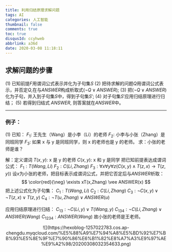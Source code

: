 ```yaml
---
title: 利用归结原理求解问题
tags: AI
categories: 人工智能
thumbnail: false
comments: true
toc: true
disqusId: ccyhweb
abbrlink: a36d
date: 2020-03-08 11:18:11
---
```



## 求解问题的步骤

(1) 已知前提$F$用谓词公式表示并化为子句集$S$
(2) 把待求解的问题$Q$用谓词公式表示，并否定$Q$,在与$ANSWER$构成析取式$(\neg Q \vee ANSWER)$;
(3) 把$(\neg Q \vee ANSWER)$化为子句，并入到子句集$S$中，得到子句集$S'$;
(4) 对子句集$S'$应用归结原理进行归结；
(5) 若得到归结式 $ANSWER$, 则答案就在$ANSWER$中。

<!-- more -->

---
### 例子：
(1) 已知：
$F_1$: 王先生（Wang）是小李（Li）的老师
$F_2$: 小李与小张（Zhang）是同班同学
$F_3$: 如果 x 与 y 是同班同学，则 x 的老师也是 y 的老师。
求：小张的老师是谁？

解：定义谓词
$T(x,y)$: x 是 y 的老师
$C(x,y)$: x 和 y 是同学
把已知前提表达成谓词公式：
$F_1:T(Wang,Li)$
$F_2:C(Li,Zhang)$
$F_3:\forall x\forall y\forall z(C(x,y)\wedge T(z,x)\rightarrow T(z,y))$
设$x$为小张的老师，把目标表示成谓词公式，并把它否定后与$ANSWER$析取：
$$
\color{red}{\neg} \exists xT(x,Zhang) \vee ANSWER(x)
$$
把上述公式化为子句集：
$C_1:T(Wang,Li)$
$C_2:C(Li,Zhang)$
$C_3:\neg C(x,y)\vee \neg T(z,x)\vee T(z,y)$
$C_4:\neg T(u,Zhang)\vee ANSWER(u)$

应用归结原理进行归结：
$C_{13}: \neg C(Li,y)\vee T(Wang,y)$
$C_{134}: \neg C(Li,Zhang)\vee ANSWER(Wang)$
$C_{1234}: ANSWER(Wang)$
故小张的老师是王老师。

<center>
![](https://hexoblog-1257022783.cos.ap-chengdu.myqcloud.com/%E5%88%A9%E7%94%A8%E5%BD%92%E7%BB%93%E5%8E%9F%E7%90%86%E6%B1%82%E8%A7%A3%E9%97%AE%E9%A2%98/20200308032354633.png)
</center>